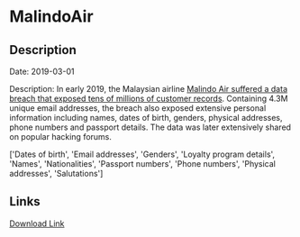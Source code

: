 # MalindoAir

## Description

Date: 2019-03-01

Description:
In early 2019, the Malaysian airline <a href="https://vpnoverview.com/news/malindo-air-data-leak-reveals-info-of-60-million-passengers/" target="_blank" rel="noopener">Malindo Air suffered a data breach that exposed tens of millions of customer records</a>. Containing 4.3M unique email addresses, the breach also exposed extensive personal information including names, dates of birth, genders, physical addresses, phone numbers and passport details. The data was later extensively shared on popular hacking forums.


['Dates of birth', 'Email addresses', 'Genders', 'Loyalty program details', 'Names', 'Nationalities', 'Passport numbers', 'Phone numbers', 'Physical addresses', 'Salutations']

## Links

[Download Link](https://link-to.net/1229997/207.50077297003412/dynamic/?r=aHR0cHM6Ly93d3cubWVkaWFmaXJlLmNvbS92aWV3L3hWS01tZWNPenlTaVJody9tYWxpbmRvYWlyLmNvbS9maWxl)